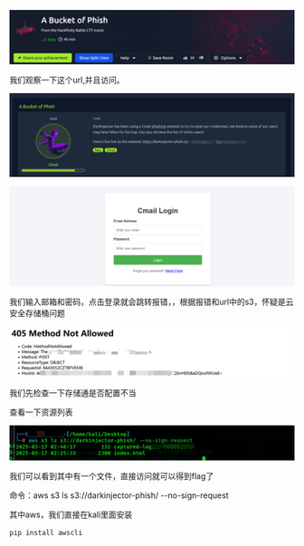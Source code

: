 ![image-20250527204155146](./assets/image-20250527204155146.png)

我们观察一下这个url,并且访问。

![image-20250527204239828](./assets/image-20250527204239828.png)

![image-20250527204310466](./assets/image-20250527204310466.png)

我们输入邮箱和密码，点击登录就会跳转报错，，根据报错和url中的s3，怀疑是云安全存储桶问题

![image-20250527204420303](./assets/image-20250527204420303.png)

我们先检查一下存储通是否配置不当

查看一下资源列表

![image-20250527204608456](./assets/image-20250527204608456.png)

我们可以看到其中有一个文件，直接访问就可以得到flag了

命令：aws s3 ls s3://darkinjector-phish/ --no-sign-request 

其中aws，我们直接在kali里面安装

```
pip install awscli
```

